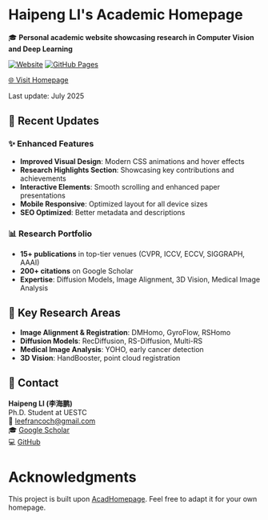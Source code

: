 # Haipeng LI's Academic Homepage

🎓 **Personal academic website showcasing research in Computer Vision and Deep Learning**

[![Website](https://img.shields.io/website?url=https%3A%2F%2Flhaippp.github.io)](https://lhaippp.github.io)
[![GitHub Pages](https://img.shields.io/badge/GitHub-Pages-green.svg)](https://github.com/lhaippp/lhaippp.github.io)

[🌐 Visit Homepage](https://lhaippp.github.io/)

Last update: July 2025

## 🌟 Recent Updates

### ✨ Enhanced Features
- **Improved Visual Design**: Modern CSS animations and hover effects
- **Research Highlights Section**: Showcasing key contributions and achievements  
- **Interactive Elements**: Smooth scrolling and enhanced paper presentations
- **Mobile Responsive**: Optimized layout for all device sizes
- **SEO Optimized**: Better metadata and descriptions

### 📊 Research Portfolio
- **15+ publications** in top-tier venues (CVPR, ICCV, ECCV, SIGGRAPH, AAAI)
- **200+ citations** on Google Scholar
- **Expertise**: Diffusion Models, Image Alignment, 3D Vision, Medical Image Analysis

## 🚀 Key Research Areas

- **Image Alignment & Registration**: DMHomo, GyroFlow, RSHomo
- **Diffusion Models**: RecDiffusion, RS-Diffusion, Multi-RS
- **Medical Image Analysis**: YOHO, early cancer detection
- **3D Vision**: HandBooster, point cloud registration

## 📧 Contact

**Haipeng LI (李海鹏)**  
Ph.D. Student at UESTC  
📧 leefrancoch@gmail.com  
🎓 [Google Scholar](https://scholar.google.com.hk/citations?user=67R2ZoUAAAAJ&hl)  
💻 [GitHub](https://github.com/lhaippp)

# Acknowledgments

This project is built upon [AcadHomepage](https://github.com/RayeRen/acad-homepage.github.io). Feel free to adapt it for your own homepage.
